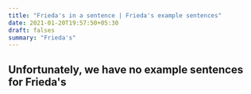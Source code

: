 ```yaml
---
title: "Frieda's in a sentence | Frieda's example sentences"
date: 2021-01-20T19:57:50+05:30
draft: falses
summary: "Frieda's"
---
```

## Unfortunately, we have no example sentences for Frieda's                 
